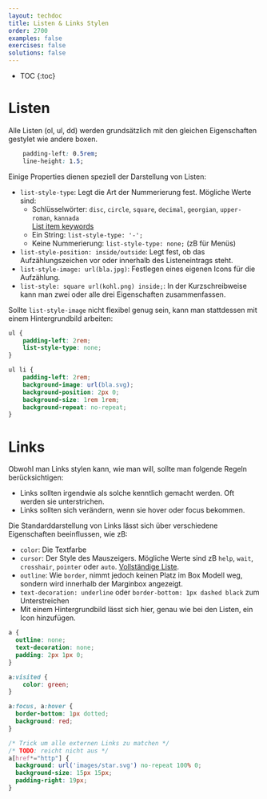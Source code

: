 ```yaml
---
layout: techdoc
title: Listen & Links Stylen
order: 2700
examples: false
exercises: false
solutions: false
---
```

* TOC
{:toc}

# Listen
Alle Listen (ol, ul, dd) werden grundsätzlich mit den gleichen Eigenschaften gestylet wie andere boxen.

```css
    padding-left: 0.5rem;
    line-height: 1.5;
```

Einige Properties dienen speziell der Darstellung von Listen:
* `list-style-type`: Legt die Art der Nummerierung fest. Mögliche Werte sind:
  * Schlüsselwörter: `disc`, `circle`, `square`, `decimal`, `georgian`, `upper-roman`, `kannada`<br>
    [List item keywords](https://developer.mozilla.org/en-US/docs/Web/CSS/list-style-type)
  * Ein String: `list-style-type: '-';`
  * Keine Nummerierung: `list-style-type: none;` (zB für Menüs)
* `list-style-position: inside/outside`: Legt fest, ob das Aufzählungszeichen vor oder innerhalb des Listeneintrags steht.
* `list-style-image: url(bla.jpg)`: Festlegen eines eigenen Icons für die Aufzählung.
* `list-style: square url(kohl.png) inside;`: In der Kurzschreibweise kann man zwei oder alle drei Eigenschaften zusammenfassen.

Sollte `list-style-image` nicht flexibel genug sein, kann man stattdessen mit einem Hintergrundbild arbeiten:

```css
ul {
    padding-left: 2rem;
    list-style-type: none;
}

ul li {
    padding-left: 2rem;
    background-image: url(bla.svg);
    background-position: 2px 0;
    background-size: 1rem 1rem;
    background-repeat: no-repeat;
}
```

# Links
Obwohl man Links stylen kann, wie man will, sollte man folgende Regeln berücksichtigen:
* Links sollten irgendwie als solche kenntlich gemacht werden. Oft werden sie unterstrichen.
* Links sollten sich verändern, wenn sie hover oder focus bekommen.

Die Standarddarstellung von Links lässt sich über verschiedene Eigenschaften beeinflussen, wie zB:
* `color`: Die Textfarbe
* `cursor`: Der Style des Mauszeigers. Mögliche Werte sind zB `help`, `wait`, `crosshair`, `pointer` oder `auto`. [Vollständige Liste](https://developer.mozilla.org/en-US/docs/Web/CSS/cursor).
* `outline`: Wie `border`, nimmt jedoch keinen Platz im Box Modell weg, sondern wird innerhalb der Marginbox angezeigt.
* `text-decoration: underline` oder `border-bottom: 1px dashed black` zum Unterstreichen
* Mit einem Hintergrundbild lässt sich hier, genau wie bei den Listen, ein Icon hinzufügen.

```css
a {
  outline: none;
  text-decoration: none;
  padding: 2px 1px 0;
}

a:visited {
    color: green;
}

a:focus, a:hover {
  border-bottom: 1px dotted;
  background: red;
}

/* Trick um alle externen Links zu matchen */
/* TODO: reicht nicht aus */
a[href*="http"] {
  background: url('images/star.svg') no-repeat 100% 0;
  background-size: 15px 15px;
  padding-right: 19px;
}
```